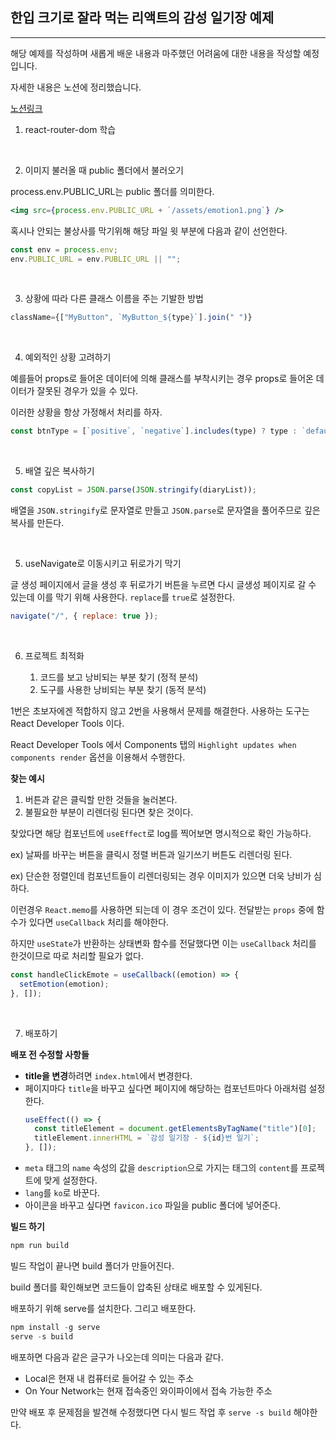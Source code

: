 ## 한입 크기로 잘라 먹는 리액트의 감성 일기장 예제

---

해당 예제를 작성하며 새롭게 배운 내용과 마주했던 어려움에 대한 내용을 작성할 예정입니다.

자세한 내용은 노션에 정리했습니다.

[노션링크](https://supreme-balance-5ba.notion.site/3bfafa153ed24b23ac26425d69e29d7a)

1. react-router-dom 학습

<br>

2. 이미지 불러올 때 public 폴더에서 불러오기

process.env.PUBLIC_URL는 public 폴더를 의미한다.

```jsx
<img src={process.env.PUBLIC_URL + `/assets/emotion1.png`} />
```

혹시나 안되는 불상사를 막기위해 해당 파일 윗 부분에 다음과 같이 선언한다.

```jsx
const env = process.env;
env.PUBLIC_URL = env.PUBLIC_URL || "";
```

<br>

3. 상황에 따라 다른 클래스 이름을 주는 기발한 방법

```jsx
className={["MyButton", `MyButton_${type}`].join(" ")}
```

<br>

4. 예외적인 상황 고려하기

예를들어 props로 들어온 데이터에 의해 클래스를 부착시키는 경우 props로 들어온 데이터가 잘못된 경우가 있을 수 있다.

이러한 상황을 항상 가정해서 처리를 하자.

```jsx
const btnType = [`positive`, `negative`].includes(type) ? type : `default`;
```

<br>

5. 배열 깊은 복사하기

```jsx
const copyList = JSON.parse(JSON.stringify(diaryList));
```

배열을 `JSON.stringify`로 문자열로 만들고 `JSON.parse`로 문자열을 풀어주므로 깊은 복사를 만든다.

<br>

5. useNavigate로 이동시키고 뒤로가기 막기

글 생성 페이지에서 글을 생성 후 뒤로가기 버튼을 누르면 다시 글생성 페이지로 갈 수 있는데 이를 막기 위해 사용한다. `replace`를 `true`로 설정한다.

```jsx
navigate("/", { replace: true });
```

<br>

6. 프로젝트 최적화

   1. 코드를 보고 낭비되는 부분 찾기 (정적 분석)
   2. 도구를 사용한 낭비되는 부분 찾기 (동적 분석)

1번은 초보자에겐 적합하지 않고 2번을 사용해서 문제를 해결한다. 사용하는 도구는 React Developer Tools 이다.

React Developer Tools 에서 Components 탭의 `Highlight updates when components render` 옵션을 이용해서 수행한다.

**찾는 예시**

1. 버튼과 같은 클릭할 만한 것들을 눌러본다.
2. 불필요한 부분이 리렌더링 된다면 찾은 것이다.

찾았다면 해당 컴포넌트에 `useEffect`로 log를 찍어보면 명시적으로 확인 가능하다.

ex) 날짜를 바꾸는 버튼을 클릭시 정렬 버튼과 일기쓰기 버튼도 리렌더링 된다.

ex) 단순한 정렬인데 컴포넌트들이 리렌더링되는 경우 이미지가 있으면 더욱 낭비가 심하다.

이런경우 `React.memo`를 사용하면 되는데 이 경우 조건이 있다. 전달받는 `props` 중에 함수가 있다면 `useCallback` 처리를 해야한다.

하지만 `useState`가 반환하는 상태변화 함수를 전달했다면 이는 `useCallback` 처리를 한것이므로 따로 처리할 필요가 없다.

```jsx
const handleClickEmote = useCallback((emotion) => {
  setEmotion(emotion);
}, []);
```

<br>

7. 배포하기

**배포 전 수정할 사항들**

- **title을 변경**하려면 `index.html`에서 변경한다.
- 페이지마다 `title`을 바꾸고 싶다면 페이지에 해당하는 컴포넌트마다 아래처럼 설정한다.
  ```jsx
  useEffect(() => {
    const titleElement = document.getElementsByTagName("title")[0];
    titleElement.innerHTML = `감성 일기장 - ${id}번 일기`;
  }, []);
  ```
- `meta` 태그의 `name` 속성의 값을 `description`으로 가지는 태그의 `content`를 프로젝트에 맞게 설정한다.
- `lang`를 `ko`로 바꾼다.
- 아이콘을 바꾸고 싶다면 `favicon.ico` 파일을 public 폴더에 넣어준다.

**빌드 하기**

```jsx
npm run build
```

빌드 작업이 끝나면 build 폴더가 만들어진다.

build 폴더를 확인해보면 코드들이 압축된 상태로 배포할 수 있게된다.

배포하기 위해 serve를 설치한다. 그리고 배포한다.

```jsx
npm install -g serve
serve -s build
```

배포하면 다음과 같은 글구가 나오는데 의미는 다음과 같다.

- Local은 현재 내 컴퓨터로 들어갈 수 있는 주소
- On Your Network는 현재 접속중인 와이파이에서 접속 가능한 주소

만약 배포 후 문제점을 발견해 수정했다면 다시 빌드 작업 후 `serve -s build` 해야한다.
